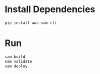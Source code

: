 # Install Dependencies

```bash
pip install aws-sam-cli
```

# Run

```bash
sam build
sam validate
sam deploy
```